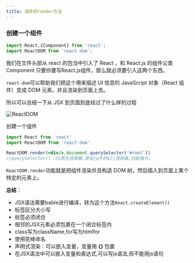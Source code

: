 ```yaml
---
title: 组件的render方法
---
```


### 创建一个组件

```jsx
import React,{Component} from 'react';
import ReactDOM from 'react-dom';
```

我们在文件头部从 react 的包当中引入了 React ，和 React.js 的组件父类 Component 只要你要写React.js组件，那么就必须要引入这两个东西。

`react-dom`可以帮助我们把这个用来描述 UI 信息的 JavaScript 对象（React 组件）变成 DOM 元素，并且渲染到页面上去。

所以可以总结一下从 JSX 到页面到底经过了什么样的过程  

<img src='http://huzidaha.github.io/static/assets/img/posts/44B5EC06-EAEB-4BA2-B3DC-325703E4BA45.png' alt="ReactDOM">  

创建一个组件

```jsx
import React from 'react'
import ReactDOM from 'react-dom'

ReactDOM.render(<div/>,document.querySelector('#root'))
//querySelector()：JS原生选择器,类似jq中的$()选择器,功能强大;
```

`ReactDOM.render`功能就是把组件渲染并且构造 DOM 树，然后插入到页面上某个特定的元素上。

**总结**：
 - JSX语法需要bable进行编译，转为这个方法`React.createElement()`
 - 标签区分大小写
 - 标签必须闭合
 - 相邻的JSX元素必须包裹在一个闭合标签内
 - class写为className,for写为htmlfor
 - 使用驼峰命名
 - 声明式渲染：可以嵌入变量，变量用 **{}** 包裹
 - 在JSX语法中可以嵌入变量和表达式,可以写js语法,但不能用js语句